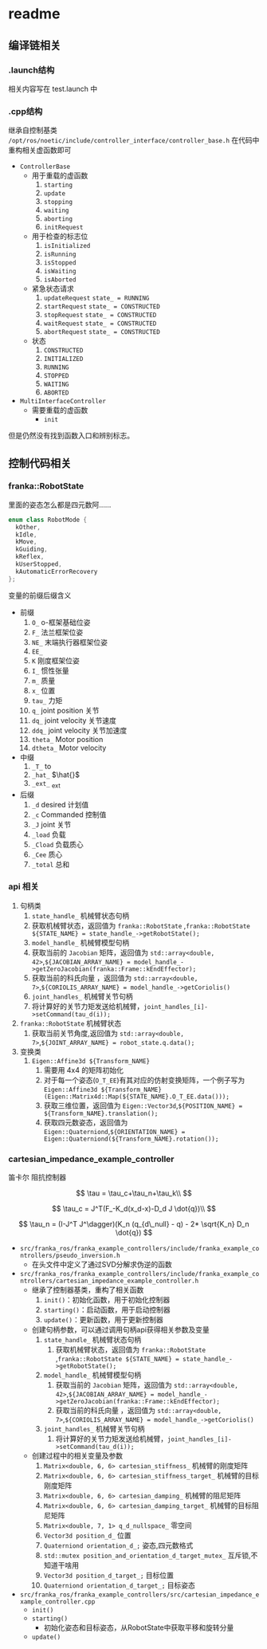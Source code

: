 # readme

## 编译链相关

### .launch结构

相关内容写在 test.launch 中

### .cpp结构

继承自控制基类 `/opt/ros/noetic/include/controller_interface/controller_base.h`
在代码中重构相关虚函数即可

- `ControllerBase`
  - 用于重载的虚函数
    1. `starting`
    2. `update`
    3. `stopping`
    4. `waiting`
    5. `aborting`
    6. `initRequest`
  - 用于检查的标志位
    1. `isInitialized`
    2. `isRunning`
    3. `isStopped`
    4. `isWaiting`
    5. `isAborted`
  - 紧急状态请求
    1. `updateRequest` `state_ = RUNNING`
    2. `startRequest` `state_ = CONSTRUCTED`
    3. `stopRequest` `state_ = CONSTRUCTED`
    4. `waitRequest` `state_ = CONSTRUCTED`
    5. `abortRequest` `state_ = CONSTRUCTED`
  - 状态
    1. `CONSTRUCTED`
    2. `INITIALIZED`
    3. `RUNNING`
    4. `STOPPED`
    5. `WAITING`
    6. `ABORTED`
- `MultiInterfaceController`
  - 需要重载的虚函数
    - `init`

但是仍然没有找到函数入口和辨别标志。

## 控制代码相关

### franka::RobotState

里面的姿态怎么都是四元数阿……

```cpp
enum class RobotMode {
  kOther,
  kIdle,
  kMove,
  kGuiding,
  kReflex,
  kUserStopped,
  kAutomaticErrorRecovery
};
```

变量的前缀后缀含义

- 前缀
  1. `O_` o-框架基础位姿
  2. `F_` 法兰框架位姿
  3. `NE_` 末端执行器框架位姿
  4. `EE_`
  5. `K` 刚度框架位姿
  6. `I_` 惯性张量
  7. `m_` 质量
  8. `x_` 位置
  9. `tau_` 力矩
  10. `q_` joint position 关节
  11. `dq_` joint velocity 关节速度
  12. `ddq_` joint velocity 关节加速度
  13. `theta_` Motor position
  14. `dtheta_` Motor velocity
- 中缀
  1. `_T_` to
  2. `_hat_` $\hat{}$
  3. `_ext_` $_{\text{ext}}$
- 后缀
  1. `_d` desired 计划值
  2. `_c` Commanded 控制值
  3. `_J` joint 关节
  4. `_load` 负载
  5. `_Cload` 负载质心
  6. `_Cee` 质心
  7. `_total` 总和

### api 相关

1. 句柄类
   1. `state_handle_` 机械臂状态句柄
   2. 获取机械臂状态，返回值为 `franka::RobotState` ,`franka::RobotState ${STATE_NAME} = state_handle_->getRobotState();`
   3. `model_handle_` 机械臂模型句柄
   4. 获取当前的 `Jacobian` 矩阵，返回值为 `std::array<double, 42>`,`${JACOBIAN_ARRAY_NAME} = model_handle_->getZeroJacobian(franka::Frame::kEndEffector);`
   5. 获取当前的科氏向量 ，返回值为 `std::array<double, 7>`,`${CORIOLIS_ARRAY_NAME} = model_handle_->getCoriolis()`
   6. `joint_handles_` 机械臂关节句柄
   7. 将计算好的关节力矩发送给机械臂，`joint_handles_[i]->setCommand(tau_d(i));`
2. `franka::RobotState` 机械臂状态
   1. 获取当前关节角度,返回值为 `std::array<double, 7>`,`${JOINT_ARRAY_NAME} = robot_state.q.data();`
3. 变换类
   1. `Eigen::Affine3d ${Transform_NAME}`
      1. 需要用 4x4 的矩阵初始化
      2. 对于每一个姿态(`O_T_EE`)有其对应的仿射变换矩阵，一个例子写为 `Eigen::Affine3d ${Transform_NAME}(Eigen::Matrix4d::Map(${STATE_NAME}.O_T_EE.data()));`
      3. 获取三维位置，返回值为 `Eigen::Vector3d`,`${POSITION_NAME} = ${Transform_NAME}.translation();`
      4. 获取四元数姿态，返回值为 `Eigen::Quaterniond`,`${ORIENTATION_NAME} = Eigen::Quaterniond(${Transform_NAME}.rotation());`

### cartesian_impedance_example_controller

笛卡尔 阻抗控制器

$$
\tau = \tau_c+\tau_n+\tau_k\\
$$

$$
\tau_c = J^T(F_-K_d(x_d-x)-D_d J \dot{q})\\
$$

$$
\tau_n = (I-J^T J^\dagger)(K_n (q_{d\_null} - q) - 2* \sqrt{K_n} D_n \dot{q})
$$

- `src/franka_ros/franka_example_controllers/include/franka_example_controllers/pseudo_inversion.h`
  - 在头文件中定义了通过SVD分解求伪逆的函数
- `src/franka_ros/franka_example_controllers/include/franka_example_controllers/cartesian_impedance_example_controller.h`
  - 继承了控制器基类，重构了相关函数
    1. `init()`：初始化函数，用于初始化控制器
    2. `starting()`：启动函数，用于启动控制器
    3. `update()`：更新函数，用于更新控制器
  - 创建句柄参数，可以通过调用句柄api获得相关参数及变量
    1. `state_handle_` 机械臂状态句柄
       1. 获取机械臂状态，返回值为 `franka::RobotState` ,`franka::RobotState ${STATE_NAME} = state_handle_->getRobotState();`
    2. `model_handle_` 机械臂模型句柄
       1. 获取当前的 `Jacobian` 矩阵，返回值为 `std::array<double, 42>`,`${JACOBIAN_ARRAY_NAME} = model_handle_->getZeroJacobian(franka::Frame::kEndEffector);`
       2. 获取当前的科氏向量 ，返回值为 `std::array<double, 7>`,`${CORIOLIS_ARRAY_NAME} = model_handle_->getCoriolis()`
    3. `joint_handles_` 机械臂关节句柄
       1. 将计算好的关节力矩发送给机械臂，`joint_handles_[i]->setCommand(tau_d(i));`
  - 创建过程中的相关变量及参数
    1. `Matrix<double, 6, 6> cartesian_stiffness_` 机械臂的刚度矩阵
    2. `Matrix<double, 6, 6> cartesian_stiffness_target_` 机械臂的目标刚度矩阵
    3. `Matrix<double, 6, 6> cartesian_damping_` 机械臂的阻尼矩阵
    4. `Matrix<double, 6, 6> cartesian_damping_target_` 机械臂的目标阻尼矩阵
    5. `Matrix<double, 7, 1> q_d_nullspace_` 零空间
    6. `Vector3d position_d_` 位置
    7. `Quaterniond orientation_d_;` 姿态,四元数格式
    8. `std::mutex position_and_orientation_d_target_mutex_` 互斥锁,不知道干啥用
    9. `Vector3d position_d_target_;` 目标位置
    10. `Quaterniond orientation_d_target_;` 目标姿态
- `src/franka_ros/franka_example_controllers/src/cartesian_impedance_example_controller.cpp`
  - `init()`
  - `starting()`
    - 初始化姿态和目标姿态，从RobotState中获取平移和旋转分量
  - `update()`
